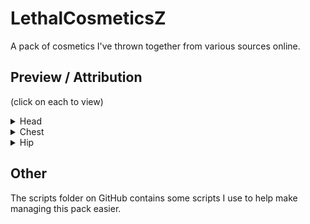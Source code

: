 # LethalCosmeticsZ

A pack of cosmetics I've thrown together from various sources online.

## Preview / Attribution

(click on each to view)

<details>
  <summary>Head</summary>

### Animated Cat

This cat idles on your head. Aw!

![](https://github.com/zikeji/LethalCosmeticsZ/blob/main/cosmetics/AnimatedCat.png?raw=true)

[Source](https://assetstore.unity.com/packages/3d/characters/animals/lowpoly-toon-cat-lite-66083)

### Animated Gecko

Snakes on a plane!

![](https://github.com/zikeji/LethalCosmeticsZ/blob/main/cosmetics/AnimatedGecko.png?raw=true)

[Source](https://assetstore.unity.com/packages/p/quirky-series-free-animals-pack-178235)

### Animated Herring

A flying fish!

![](https://github.com/zikeji/LethalCosmeticsZ/blob/main/cosmetics/AnimatedHerring.png?raw=true)

[Source](https://assetstore.unity.com/packages/p/quirky-series-free-animals-pack-178235)

### Animated Rabbit

It's subtle, but it's alive.

![](https://github.com/zikeji/LethalCosmeticsZ/blob/main/cosmetics/AnimatedRabbit.png?raw=true)

[Source](https://assetstore.unity.com/packages/p/white-rabbit-138709)

### Animated Sparrow

It might want a nest.

![](https://github.com/zikeji/LethalCosmeticsZ/blob/main/cosmetics/AnimatedSparrow.png?raw=true)

[Source](https://assetstore.unity.com/packages/p/quirky-series-free-animals-pack-178235)

### Animated Squid

My personal favorite. It speaks to me deeply.

![](https://github.com/zikeji/LethalCosmeticsZ/blob/main/cosmetics/AnimatedSquid.png?raw=true)

[Source](https://assetstore.unity.com/packages/p/quirky-series-free-animals-pack-178235)

### Horns 1

Ephereal horns to match your ego.

![](https://github.com/zikeji/LethalCosmeticsZ/blob/main/cosmetics/Horns1.png?raw=true)

[Source](https://www.turbosquid.com/3d-models/3d-horn-v1-interior-decor-1952420)

### Nest Hat

A nest, on your head.

![](https://github.com/zikeji/LethalCosmeticsZ/blob/main/cosmetics/NestHat.png?raw=true)

[Source](https://assetstore.unity.com/packages/p/low-poly-bird-nests-229812)

### Purple Halo

Who doesn't want an epic purple halo on their head?

![](https://github.com/zikeji/LethalCosmeticsZ/blob/main/cosmetics/PurpleHalo.png?raw=true)

[Source](https://assetstore.unity.com/packages/vfx/particles/spells/magic-effects-free-247933)

</details>

<details>
  <summary>Chest</summary>

### Animated Colobus

I have no clue what this is, but it is cute.

![](https://github.com/zikeji/LethalCosmeticsZ/blob/main/cosmetics/AnimatedColobus.png?raw=true)

[Source](https://assetstore.unity.com/packages/p/quirky-series-free-animals-pack-178235)

### Animated Taipan

Snakes on a plane!

![](https://github.com/zikeji/LethalCosmeticsZ/blob/main/cosmetics/AnimatedTaipan.png?raw=true)

[Source](https://assetstore.unity.com/packages/p/quirky-series-free-animals-pack-178235)

### Electric Yellow Cichlid

![](https://github.com/zikeji/LethalCosmeticsZ/blob/main/cosmetics/ElectricYellowCichlid.png?raw=true)

[Source](https://free3d.com/3d-model/electric-yellow-cichlid-v1--199868.html)

### Kitty

Some weird kitten holding a heart.

![](https://github.com/zikeji/LethalCosmeticsZ/blob/main/cosmetics/Kitty.png?raw=true)

[Source](https://sketchfab.com/3d-models/kitty-70483b20fb9646dab796135f06ac531d)

### Rock Spires

I don't know why, but I saw this and thought "that would go great on my back". Anyway that's how I got kidney stones.

![](https://github.com/zikeji/LethalCosmeticsZ/blob/main/cosmetics/RockSpires.png?raw=true)

[Source](https://www.turbosquid.com/3d-models/rock-spires-base-3d-model-2048063)

### Shiba

The source was not lying when they said "cute".

![](https://github.com/zikeji/LethalCosmeticsZ/blob/main/cosmetics/Shiba.png?raw=true)

[Source](https://www.turbosquid.com/3d-models/free-cute-toon-shiba-inu-3d-1894407)

### Shotgun

It may be out of place, but it's out of my place.

![](https://github.com/zikeji/LethalCosmeticsZ/blob/main/cosmetics/Shotgun.png?raw=true)

[Source](https://www.turbosquid.com/3d-models/3d-model-shotgun-2167902)

</details>

<details>
  <summary>Hip</summary>

### War Horn

![](https://github.com/zikeji/LethalCosmeticsZ/blob/main/cosmetics/WarHorn.png?raw=true)

[Source](https://www.turbosquid.com/3d-models/war-horn-3d-2084063)

</details>

## Other

The scripts folder on GitHub contains some scripts I use to help make managing this pack easier.